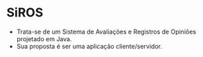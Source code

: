# SiROS

- Trata-se de um Sistema de Avaliações e Registros de Opiniões projetado em Java.
- Sua proposta é ser uma aplicação cliente/servidor.
